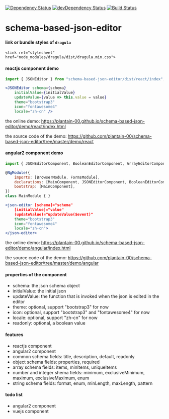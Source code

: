 [![Dependency Status](https://david-dm.org/plantain-00/schema-based-json-editor.svg)](https://david-dm.org/plantain-00/schema-based-json-editor)
[![devDependency Status](https://david-dm.org/plantain-00/schema-based-json-editor/dev-status.svg)](https://david-dm.org/plantain-00/schema-based-json-editor#info=devDependencies)
[![Build Status](https://travis-ci.org/plantain-00/schema-based-json-editor.svg?branch=master)](https://travis-ci.org/plantain-00/schema-based-json-editor)

# schema-based-json-editor

#### link or bundle styles of `dragula`

```
<link rel="stylesheet" href="node_modules/dragula/dist/dragula.min.css">
```

#### reactjs component demo

```js
import { JSONEditor } from "schema-based-json-editor/dist/react/index";
```

```jsx
<JSONEditor schema={schema}
    initialValue={initialValue}
    updateValue={value => this.value = value}
    theme="bootstrap3"
    icon="fontawesome4"
    locale="zh-cn" />
```

the online demo: https://plantain-00.github.io/schema-based-json-editor/demo/react/index.html

the source code of the demo: https://github.com/plantain-00/schema-based-json-editor/tree/master/demo/react

#### angular2 component demo

```js
import { JSONEditorComponent, BooleanEditorComponent, ArrayEditorComponent, EditorComponent, NullEditorComponent, NumberEditorComponent, ObjectEditorComponent, StringEditorComponent, TitleEditorComponent, IconComponent } from "schema-based-json-editor/dist/angular/index";

@NgModule({
    imports: [BrowserModule, FormsModule],
    declarations: [MainComponent, JSONEditorComponent, BooleanEditorComponent, ArrayEditorComponent, EditorComponent, NullEditorComponent, NumberEditorComponent, ObjectEditorComponent, StringEditorComponent, TitleEditorComponent, IconComponent],
    bootstrap: [MainComponent],
})
class MainModule { }
```

```jsx
<json-editor [schema]="schema"
    [initialValue]="value"
    (updateValue)="updateValue($event)"
    theme="bootstrap3"
    icon="fontawesome4"
    locale="zh-cn">
</json-editor>
```

the online demo: https://plantain-00.github.io/schema-based-json-editor/demo/angular/index.html

the source code of the demo: https://github.com/plantain-00/schema-based-json-editor/tree/master/demo/angular

#### properties of the component

+ schema: the json schema object
+ initialValue: the initial json
+ updateValue: the function that is invoked when the json is edited in the editor
+ theme: optional, support "bootstrap3" for now
+ icon: optional, support "bootstrap3" and "fontawesome4" for now
+ locale: optional, support "zh-cn" for now
+ readonly: optional, a boolean value

#### features

+ reactjs component
+ angular2 component
+ common schema fields: title, description, default, readonly
+ object schema fields: properties, required
+ array schema fields: items, minItems, uniqueItems
+ number and integer shema fields: minimum, exclusiveMinimum, maximum, exclusiveMaximum, enum
+ string schema fields: format, enum, minLength, maxLength, pattern

#### todo list

+ angular2 component
+ vuejs component
